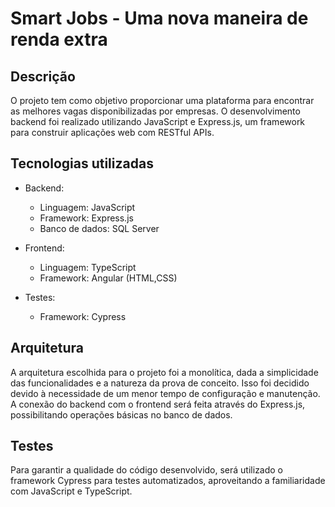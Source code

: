 # Smart Jobs - Uma nova maneira de renda extra

## Descrição
O projeto tem como objetivo proporcionar uma plataforma para encontrar as melhores vagas disponibilizadas por empresas. O desenvolvimento backend foi realizado utilizando JavaScript e Express.js, um framework para construir aplicações web com RESTful APIs.

## Tecnologias utilizadas
- Backend:
  - Linguagem: JavaScript
  - Framework: Express.js
  - Banco de dados: SQL Server
 
- Frontend:
  - Linguagem: TypeScript
  - Framework: Angular (HTML,CSS)
 
- Testes:
  - Framework: Cypress

## Arquitetura
A arquitetura escolhida para o projeto foi a monolítica, dada a simplicidade das funcionalidades e a natureza da prova de conceito. Isso foi decidido devido à necessidade de um menor tempo de configuração e manutenção. A conexão do backend com o frontend será feita através do Express.js, possibilitando operações básicas no banco de dados.

## Testes
Para garantir a qualidade do código desenvolvido, será utilizado o framework Cypress para testes automatizados, aproveitando a familiaridade com JavaScript e TypeScript.


